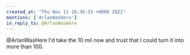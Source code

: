 ```yaml
---
created_at: "Thu Nov 11 16:36:33 +0000 2021"
mentions: ['ArlanWasHere']
in_reply_to: @ArlanWasHere
---
```


@ArlanWasHere I'd take the 10 mil now and trust that I could turn it into more than 100.